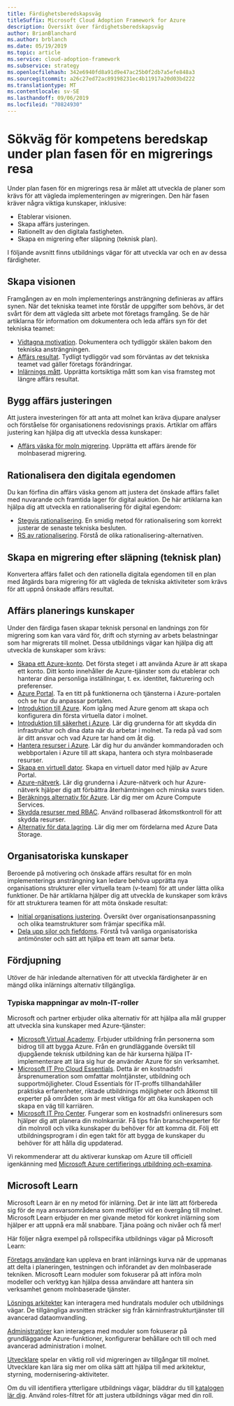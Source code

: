 ```yaml
---
title: Färdighetsberedskapsväg
titleSuffix: Microsoft Cloud Adoption Framework for Azure
description: Översikt över färdighetsberedskapsväg
author: BrianBlanchard
ms.author: brblanch
ms.date: 05/19/2019
ms.topic: article
ms.service: cloud-adoption-framework
ms.subservice: strategy
ms.openlocfilehash: 342e6940fd8a91d9e47ac25b0f2db7a5efe848a3
ms.sourcegitcommit: a26c27ed72ac89198231ec4b11917a20d03bd222
ms.translationtype: MT
ms.contentlocale: sv-SE
ms.lasthandoff: 09/06/2019
ms.locfileid: "70824930"
---
```

# <a name="skills-readiness-path-during-the-plan-phase-of-a-migration-journey"></a>Sökväg för kompetens beredskap under plan fasen för en migrerings resa

Under plan fasen för en migrerings resa är målet att utveckla de planer som krävs för att vägleda implementeringen av migreringen. Den här fasen kräver några viktiga kunskaper, inklusive:

- Etablerar visionen.
- Skapa affärs justeringen.
- Rationellt av den digitala fastigheten.
- Skapa en migrering efter släpning (teknisk plan).

I följande avsnitt finns utbildnings vägar för att utveckla var och en av dessa färdigheter.

## <a name="establish-the-vision"></a>Skapa visionen

Framgången av en moln implementerings ansträngning definieras av affärs synen. När det tekniska teamet inte förstår de uppgifter som behövs, är det svårt för dem att vägleda sitt arbete mot företags framgång. Se de här artiklarna för information om dokumentera och leda affärs syn för det tekniska teamet:

- [Vidtagna motivation](./motivations-why-are-we-moving-to-the-cloud.md). Dokumentera och tydliggör skälen bakom den tekniska ansträngningen.
- [Affärs resultat](./business-outcomes/index.md). Tydligt tydliggör vad som förväntas av det tekniska teamet vad gäller företags förändringar.
- [Inlärnings mått](./learning-metrics.md). Upprätta kortsiktiga mått som kan visa framsteg mot längre affärs resultat.

## <a name="build-the-business-justification"></a>Bygg affärs justeringen

Att justera investeringen för att anta att molnet kan kräva djupare analyser och förståelse för organisationens redovisnings praxis. Artiklar om affärs justering kan hjälpa dig att utveckla dessa kunskaper:

- [Affärs väska för moln migrering](./cloud-migration-business-case.md). Upprätta ett affärs ärende för molnbaserad migrering.

## <a name="rationalize-the-digital-estate"></a>Rationalisera den digitala egendomen

Du kan förfina din affärs väska genom att justera det önskade affärs fallet med nuvarande och framtida lager för digital auktion. De här artiklarna kan hjälpa dig att utveckla en rationalisering för digital egendom:

- [Stegvis rationalisering](../digital-estate/rationalize.md). En smidig metod för rationalisering som korrekt justerar de senaste tekniska besluten.
- [RS av rationalisering](../digital-estate/5-rs-of-rationalization.md). Förstå de olika rationalisering-alternativen.

## <a name="create-a-migration-backlog-technical-plan"></a>Skapa en migrering efter släpning (teknisk plan)

Konvertera affärs fallet och den rationella digitala egendomen till en plan med åtgärds bara migrering för att vägleda de tekniska aktiviteter som krävs för att uppnå önskade affärs resultat.

## <a name="business-planning-skills"></a>Affärs planerings kunskaper

Under den färdiga fasen skapar teknisk personal en landnings zon för migrering som kan vara värd för, drift och styrning av arbets belastningar som har migrerats till molnet. Dessa utbildnings vägar kan hjälpa dig att utveckla de kunskaper som krävs:

- [Skapa ett Azure-konto](/learn/modules/create-an-azure-account). Det första steget i att använda Azure är att skapa ett konto. Ditt konto innehåller de Azure-tjänster som du etablerar och hanterar dina personliga inställningar, t. ex. identitet, fakturering och preferenser.
- [Azure Portal](/learn/modules/tour-azure-portal). Ta en titt på funktionerna och tjänsterna i Azure-portalen och se hur du anpassar portalen.
- [Introduktion till Azure](/learn/modules/welcome-to-azure). Kom igång med Azure genom att skapa och konfigurera din första virtuella dator i molnet.
- [Introduktion till säkerhet i Azure](/learn/modules/intro-to-security-in-azure). Lär dig grunderna för att skydda din infrastruktur och dina data när du arbetar i molnet. Ta reda på vad som är ditt ansvar och vad Azure tar hand om åt dig.
- [Hantera resurser i Azure](/learn/paths/manage-resources-in-azure). Lär dig hur du använder kommandoraden och webbportalen i Azure till att skapa, hantera och styra molnbaserade resurser.
- [Skapa en virtuell dator](/learn/modules/create-windows-virtual-machine-in-azure). Skapa en virtuell dator med hjälp av Azure Portal.
- [Azure-nätverk](/learn/modules/intro-to-azure-networking). Lär dig grunderna i Azure-nätverk och hur Azure-nätverk hjälper dig att förbättra återhämtningen och minska svars tiden.
- [Beräknings alternativ för Azure](/learn/modules/intro-to-azure-compute). Lär dig mer om Azure Compute Services.
- [Skydda resurser med RBAC](/learn/modules/secure-azure-resources-with-rbac). Använd rollbaserad åtkomstkontroll för att skydda resurser.
- [Alternativ för data lagring](/learn/modules/intro-to-data-in-azure/index). Lär dig mer om fördelarna med Azure Data Storage.

## <a name="organizational-skills"></a>Organisatoriska kunskaper

Beroende på motivering och önskade affärs resultat för en moln implementerings ansträngning kan ledare behöva upprätta nya organisations strukturer eller virtuella team (v-team) för att under lätta olika funktioner. De här artiklarna hjälper dig att utveckla de kunskaper som krävs för att strukturera teamen för att möta önskade resultat:

- [Initial organisations justering](../organization/index.md). Översikt över organisationsanpassning och olika teamstrukturer som främjar specifika mål.
- [Dela upp silor och fiefdoms](../organization/fiefdoms-silos.md). Förstå två vanliga organisatoriska antimönster och sätt att hjälpa ett team att samar beta.

## <a name="deeper-skills-exploration"></a>Fördjupning

Utöver de här inledande alternativen för att utveckla färdigheter är en mängd olika inlärnings alternativ tillgängliga.

### <a name="typical-mappings-of-cloud-it-roles"></a>Typiska mappningar av moln-IT-roller

Microsoft och partner erbjuder olika alternativ för att hjälpa alla mål grupper att utveckla sina kunskaper med Azure-tjänster:

- [Microsoft Virtual Academy](https://mva.microsoft.com/product-training/microsoft-azure). Erbjuder utbildning från personerna som bidrog till att bygga Azure. Från en grundläggande översikt till djupgående teknisk utbildning kan de här kurserna hjälpa IT-implementerare att lära sig hur de använder Azure för sin verksamhet.
- [Microsoft IT Pro Cloud Essentials](https://www.microsoft.com/azureessentials). Detta är en kostnadsfri årsprenumeration som omfattar molntjänster, utbildning och supportmöjligheter. Cloud Essentials för IT-proffs tillhandahåller praktiska erfarenheter, riktade utbildnings möjligheter och åtkomst till experter på områden som är mest viktiga för att öka kunskapen och skapa en väg till karriären.
- [Microsoft IT Pro Center](https://www.microsoft.com/itpro). Fungerar som en kostnadsfri onlineresurs som hjälper dig att planera din molnkarriär. Få tips från branschexperter för din molnroll och vilka kunskaper du behöver för att komma dit. Följ ett utbildningsprogram i din egen takt för att bygga de kunskaper du behöver för att hålla dig uppdaterad.

Vi rekommenderar att du aktiverar kunskap om Azure till officiell igenkänning med [Microsoft Azure certifierings utbildning och-examina](https://www.microsoft.com/learning/azure-certification.aspx).

## <a name="microsoft-learn"></a>Microsoft Learn

Microsoft Learn är en ny metod för inlärning. Det är inte lätt att förbereda sig för de nya ansvarsområdena som medföljer vid en övergång till molnet. Microsoft Learn erbjuder en mer givande metod för konkret inlärning som hjälper er att uppnå era mål snabbare. Tjäna poäng och nivåer och få mer!

Här följer några exempel på rollspecifika utbildnings vägar på Microsoft Learn:

[Företags användare](/learn/browse/?roles=business-user) kan uppleva en brant inlärnings kurva när de uppmanas att delta i planeringen, testningen och införandet av den molnbaserade tekniken. Microsoft Learn moduler som fokuserar på att införa moln modeller och verktyg kan hjälpa dessa användare att hantera sin verksamhet genom molnbaserade tjänster.

[Lösnings arkitekter](/learn/browse/?roles=solution-architect) kan interagera med hundratals moduler och utbildnings vägar. De tillgängliga avsnitten sträcker sig från kärninfrastrukturtjänster till avancerad dataomvandling.

[Administratörer](/learn/browse/?roles=administrator) kan interagera med moduler som fokuserar på grundläggande Azure-funktioner, konfigurerar behållare och till och med avancerad administration i molnet.

[Utvecklare](/learn/browse/?roles=developer&term=infrastructure) spelar en viktig roll vid migreringen av tillgångar till molnet. Utvecklare kan lära sig mer om olika sätt att hjälpa till med arkitektur, styrning, modernisering-aktiviteter.

Om du vill identifiera ytterligare utbildnings vägar, bläddrar du till [katalogen lär dig](/learn/browse). Använd roles-filtret för att justera utbildnings vägar med din roll.
